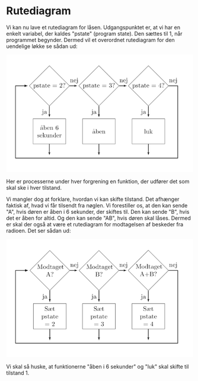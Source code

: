 # Rutediagram

Vi kan nu lave et rutediagram for låsen. Udgangspunktet er, at vi har en enkelt variabel, der kaldes "pstate" (program state). Den sættes til 1, når programmet begynder. Dermed vil et overordnet rutediagram for den uendelige løkke se sådan ud:

![Flowchart](./assets/flow1.png)

Her er processerne under hver forgrening en funktion, der udfører det som skal ske i hver tilstand.

Vi mangler dog at forklare, hvordan vi kan skifte tilstand. Det afhænger faktisk af, hvad vi får tilsendt fra nøglen. Vi forestiller os, at den kan sende "A", hvis døren er åben i 6 sekunder, der skiftes til. Den kan sende "B", hvis det er åben for altid. Og den kan sende "AB", hvis døren skal låses. Dermed er skal der også at være et rutediagram for modtagelsen af beskeder fra radioen. Det ser sådan ud:

![Flowchart](./assets/flow2.png)

Vi skal så huske, at funktionerne "åben i 6 sekunder" og "luk" skal skifte til tilstand 1. 